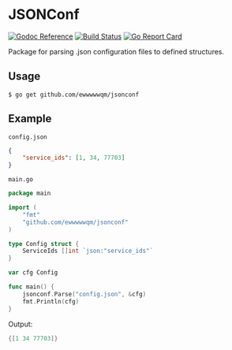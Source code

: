 # JSONConf

[![Godoc Reference][godoc-img]][godoc]
[![Build Status][ci-img]][ci]
[![Go Report Card][goreportcard-img]][goreportcard]

Package for parsing .json configuration files to defined structures.

## Usage
``` $ go get github.com/ewwwwwqm/jsonconf ```

## Example
``` config.json ```
```json
{
	"service_ids": [1, 34, 77703]
}
```

``` main.go ```
```go
package main

import (
	"fmt"
	"github.com/ewwwwwqm/jsonconf"
)

type Config struct {
	ServiceIds []int `json:"service_ids"`
}

var cfg Config

func main() {
	jsonconf.Parse("config.json", &cfg)
	fmt.Println(cfg)
}
```

Output:
```go
{[1 34 77703]}
```

[godoc]: http://godoc.org/github.com/ewwwwwqm/jsonconf
[godoc-img]: https://godoc.org/github.com/ewwwwwqm/jsonconf?status.svg
[ci-img]: https://travis-ci.org/ewwwwwqm/jsonconf.svg?branch=master
[cov-img]: https://coveralls.io/repos/github/ewwwwwqm/jsonconfbadge.svg?branch=master
[ci]: https://travis-ci.org/ewwwwwqm/jsonconf
[cov]: https://coveralls.io/github/ewwwwwqm/jsonconf?branch=master
[goreportcard-img]: https://goreportcard.com/badge/github.com/ewwwwwqm/jsonconf?etag=1
[goreportcard]: https://goreportcard.com/report/github.com/ewwwwwqm/jsonconf

